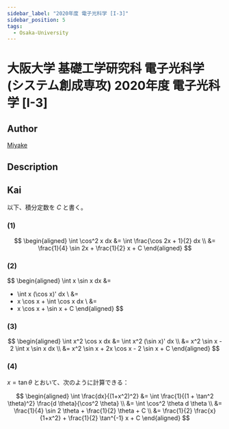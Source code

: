 ```yaml
---
sidebar_label: "2020年度 電子光科学 [I-3]"
sidebar_position: 5
tags:
  - Osaka-University
---
```

# 大阪大学 基礎工学研究科 電子光科学 (システム創成専攻) 2020年度 電子光科学 \[I-3\]

## **Author**
[Miyake](https://miyake.github.io/exams/index.html)

## **Description**

## **Kai**
以下、積分定数を $C$ と書く。

### (1)

$$
  \begin{aligned}
  \int \cos^2 x dx
  &=
  \int \frac{\cos 2x + 1}{2} dx
  \\
  &=
  \frac{1}{4} \sin 2x + \frac{1}{2} x + C
  \end{aligned}
$$

### (2)

$$
  \begin{aligned}
  \int x \sin x dx
  &=
  - \int x (\cos x)' dx
  \\
  &=
  - x \cos x + \int \cos x dx
  \\
  &=
  - x \cos x + \sin x + C
  \end{aligned}
$$

### (3)

$$
  \begin{aligned}
  \int x^2 \cos x dx
  &=
  \int x^2 (\sin x)' dx
  \\
  &=
  x^2 \sin x - 2 \int x \sin x dx
  \\
  &=
  x^2 \sin x + 2x \cos x - 2 \sin x + C
  \end{aligned}
$$

### (4)
$x = \tan \theta$ とおいて、次のように計算できる：

$$
  \begin{aligned}
  \int \frac{dx}{(1+x^2)^2}
  &=
  \int \frac{1}{(1 + \tan^2 \theta)^2} \frac{d \theta}{\cos^2 \theta}
  \\
  &=
  \int \cos^2 \theta d \theta
  \\
  &=
  \frac{1}{4} \sin 2 \theta + \frac{1}{2} \theta + C
  \\
  &=
  \frac{1}{2} \frac{x}{1+x^2} + \frac{1}{2} \tan^{-1} x + C
  \end{aligned}
$$
